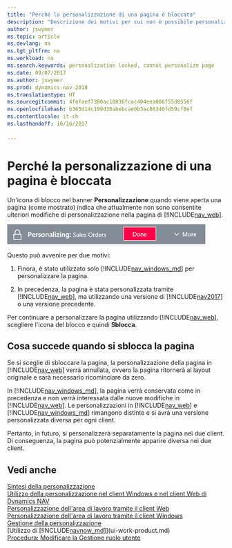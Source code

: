 ```yaml
---
title: "Perché la personalizzazione di una pagina è bloccata"
description: "Descrizione dei motivi per cui non è possibile personalizzare una pagina e delle azioni che è possibile intraprendere per sbloccare la pagina e personalizzarla."
author: jswymer
ms.topic: article
ms.devlang: na
ms.tgt_pltfrm: na
ms.workload: na
ms.search.keywords: personalization locked, cannot personalize page
ms.date: 09/07/2017
ms.author: jswymer
ms.prod: dynamics-nav-2018
ms.translationtype: HT
ms.sourcegitcommit: 4fefaef7380ac10836fcac404eea006f55d8556f
ms.openlocfilehash: b365d14c199d36abebcae0b3ac86340fd59cf8ef
ms.contentlocale: it-ch
ms.lasthandoff: 10/16/2017

---
```

# <a name="why-is-the-page-is-locked-from-personalizing"></a>Perché la personalizzazione di una pagina è bloccata
Un'icona di blocco nel banner **Personalizzazione** quando viene aperta una pagina (come mostrato) indica che attualmente non sono consentite ulteriori modifiche di personalizzazione nella pagina di [!INCLUDE[nav_web](includes/nav_web_md.md)].

![Blocco della personalizzazione](media/personalization-locked.png "Blocco della personalizzazione")

Questo può avvenire per due motivi:
1.  Finora, è stato utilizzato solo [!INCLUDE[nav_windows_md](includes/nav_windows_md.md)] per personalizzare la pagina.

2. In precedenza, la pagina è stata personalizzata tramite [!INCLUDE[nav_web](includes/nav_web_md.md)], ma utilizzando una versione di [!INCLUDE[nav2017](includes/nav2017.md)] o una versione precedente.   

Per continuare a personalizzare la pagina utilizzando [!INCLUDE[nav_web](includes/nav_web_md.md)], scegliere l'icona del blocco e quindi **Sblocca**.

## <a name="what-happens-when-you-unlock-the-page"></a>Cosa succede quando si sblocca la pagina
Se si sceglie di sbloccare la pagina, la personalizzazione della pagina in [!INCLUDE[nav_web](includes/nav_web_md.md)] verrà annullata, ovvero la pagina ritornerà al layout originale e sarà necessario ricominciare da zero.

In [!INCLUDE[nav_windows_md](includes/nav_windows_md.md)], la pagina verrà conservata come in precedenza e non verrà interessata dalle nuove modifiche in [!INCLUDE[nav_web](includes/nav_web_md.md)]. Le personalizzazioni in [!INCLUDE[nav_web](includes/nav_web_md.md)] e [!INCLUDE[nav_windows_md](includes/nav_windows_md.md)] rimangono distinte e si avrà una versione personalizzata diversa per ogni client. 

Pertanto, in futuro, si personalizzerà separatamente la pagina nei due client. Di conseguenza, la pagina può potenzialmente apparire diversa nei due client.

## <a name="see-also"></a>Vedi anche
[Sintesi della personalizzazione](ui-personalization-overview.md)  
[Utilizzo della personalizzazione nel client Windows e nel client Web di Dynamics NAV](ui-personalization-overview.md#PersonalizationWinWeb)  
[Personalizzazione dell'area di lavoro tramite il client Web](ui-personalization-user.md)  
[Personalizzazione dell'area di lavoro tramite il client Windows](ui-personalization-windows-client.md)  
[Gestione della personalizzazione](ui-personalization-manage.md)  
[Utilizzo di [!INCLUDE[navnow_md](includes/navnow_md.md)]](ui-work-product.md)  
[Procedura: Modificare la Gestione ruolo utente](change-role.md)  

